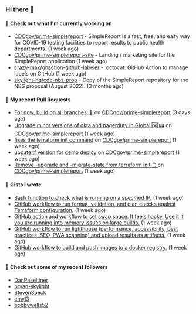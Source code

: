### Hi there 👋

#### 🚀 Check out what I'm currently working on

- [CDCgov/prime-simplereport](https://github.com/CDCgov/prime-simplereport) - SimpleReport is a fast, free, and easy way for COVID-19 testing facilities to report results to public health departments. (1 week ago)
- [CDCgov/prime-simplereport-site](https://github.com/CDCgov/prime-simplereport-site) - Landing / marketing site for the SimpleReport application (1 week ago)
- [crazy-max/ghaction-github-labeler](https://github.com/crazy-max/ghaction-github-labeler) - :octocat: GitHub Action to manage labels on GitHub (1 week ago)
- [skylight-hq/cdc-nbs-prop](https://github.com/skylight-hq/cdc-nbs-prop) - Copy of the SimpleReport repository for the NBS proposal (August 2022). (3 months ago)

#### 🔨 My recent Pull Requests

- [For now, build on all branches. :construction: ](https://github.com/CDCgov/prime-simplereport/pull/4641) on [CDCgov/prime-simplereport](https://github.com/CDCgov/prime-simplereport) (3 days ago)
- [Upgrade minor versions of okta and pagerduty in Global :ok: :pager:](https://github.com/CDCgov/prime-simplereport/pull/4614) on [CDCgov/prime-simplereport](https://github.com/CDCgov/prime-simplereport) (1 week ago)
- [fixes the terraform init command](https://github.com/CDCgov/prime-simplereport/pull/4598) on [CDCgov/prime-simplereport](https://github.com/CDCgov/prime-simplereport) (1 week ago)
- [update tf version for demo deploy](https://github.com/CDCgov/prime-simplereport/pull/4597) on [CDCgov/prime-simplereport](https://github.com/CDCgov/prime-simplereport) (1 week ago)
- [Remove -upgrade and -migrate-state from terraform init :arrow_up_down: ](https://github.com/CDCgov/prime-simplereport/pull/4594) on [CDCgov/prime-simplereport](https://github.com/CDCgov/prime-simplereport) (1 week ago)

#### 📓 Gists I wrote

- [Bash function to check what is running on a specified IP.](https://gist.github.com/ce30489841fdedc021675981308a399e) (1 week ago)
- [GitHub workflow to run format, validation, and plan checks against Terraform configuration.](https://gist.github.com/0295eabded9fd7994e0e04b86accdc41) (1 week ago)
- [GitHub action and workflow to set swap space. It feels hacky. Use it if you are running into memory issues on large builds.](https://gist.github.com/1c13dca8dc96ed4947f016aae19aacff) (1 week ago)
- [GitHub workflow to run lighthouse (performance, accessibility, best practices, SEO, PWA scanning) and upload results as artifacts.](https://gist.github.com/60fe04c78d86f2bfb5bbf02484826ebe) (1 week ago)
- [GitHub workflow to build and push images to a docker registry.](https://gist.github.com/7845bd98166fd71f05bf829631b23ba7) (1 week ago)

#### 👯 Check out some of my recent followers

- [DanPaseltiner](https://github.com/DanPaseltiner)
- [bryan-skylight](https://github.com/bryan-skylight)
- [StevenSpeck](https://github.com/StevenSpeck)
- [emyl3](https://github.com/emyl3)
- [bobbywells52](https://github.com/bobbywells52)
